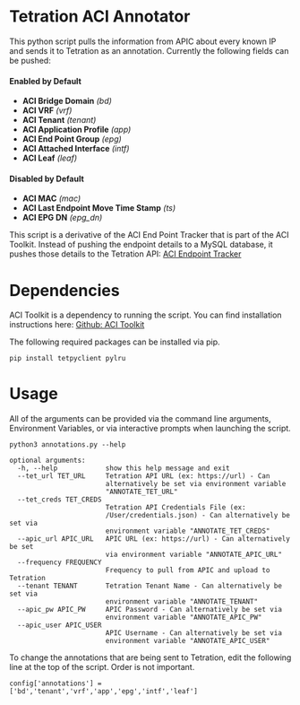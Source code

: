 # Tetration ACI Annotator

This python script pulls the information from APIC about every known IP and sends it to Tetration as an annotation.  Currently the following fields can be pushed:

#### Enabled by Default
* **ACI Bridge Domain** *(bd)*
* **ACI VRF** *(vrf)*
* **ACI Tenant** *(tenant)*
* **ACI Application Profile** *(app)*
* **ACI End Point Group** *(epg)*
* **ACI Attached Interface** *(intf)*
* **ACI Leaf** *(leaf)*

#### Disabled by Default
* **ACI MAC** *(mac)*
* **ACI Last Endpoint Move Time Stamp** *(ts)*
* **ACI EPG DN** *(epg_dn)*

This script is a derivative of the ACI End Point Tracker that is part of the ACI Toolkit.  Instead of pushing the endpoint details to a MySQL database, it pushes those details to the Tetration API:  [ACI Endpoint Tracker](https://acitoolkit.readthedocs.io/en/latest/endpointtracker.html) 


# Dependencies
ACI Toolkit is a dependency to running the script.  You can find installation instructions here: [Github: ACI Toolkit](https://github.com/datacenter/acitoolkit/blob/master/docs/source/endpointtracker.rst)

The following required packages can be installed via pip.
```
pip install tetpyclient pylru
```
# Usage

All of the arguments can be provided via the command line arguments, Environment Variables, or via interactive prompts when launching the script.

```
python3 annotations.py --help

optional arguments:
  -h, --help            show this help message and exit
  --tet_url TET_URL     Tetration API URL (ex: https://url) - Can
                        alternatively be set via environment variable
                        "ANNOTATE_TET_URL"
  --tet_creds TET_CREDS
                        Tetration API Credentials File (ex:
                        /User/credentials.json) - Can alternatively be set via
                        environment variable "ANNOTATE_TET_CREDS"
  --apic_url APIC_URL   APIC URL (ex: https://url) - Can alternatively be set
                        via environment variable "ANNOTATE_APIC_URL"
  --frequency FREQUENCY
                        Frequency to pull from APIC and upload to Tetration
  --tenant TENANT       Tetration Tenant Name - Can alternatively be set via
                        environment variable "ANNOTATE_TENANT"
  --apic_pw APIC_PW     APIC Password - Can alternatively be set via
                        environment variable "ANNOTATE_APIC_PW"
  --apic_user APIC_USER
                        APIC Username - Can alternatively be set via
                        environment variable "ANNOTATE_APIC_USER"
```

To change the annotations that are being sent to Tetration, edit the following line at the top of the script.  Order is not important.

```
config['annotations'] = ['bd','tenant','vrf','app','epg','intf','leaf']
```
